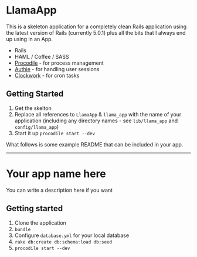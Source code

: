 # LlamaApp

This is a skeleton application for a completely clean Rails application using the latest version of Rails (currently 5.0.1) plus all the bits that I always end up using in an App.

* Rails
* HAML / Coffee / SASS
* [Procodile](https://github.com/adamcooke/procodile) - for process management
* [Authie](https://github.com/adamcooke/authie) - for handling user sessions
* [Clockwork](https://github.com/Rykian/clockwork) - for cron tasks

## Getting Started

1. Get the skelton
2. Replace all references to `LlamaApp` & `llama_app` with the name of your application (including any directory names - see `lib/llama_app` and `config/llama_app`)
3. Start it up `procodile start --dev`

What follows is some example README that can be included in your app.

------

# Your app name here

You can write a description here if you want

## Getting started

1. Clone the application
2. `bundle`
3. Configure `database.yml` for your local database
4. `rake db:create db:schema:load db:seed`
5. `procodile start --dev`
